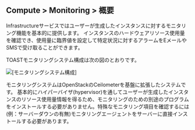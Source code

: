## Compute > Monitoring > 概要

Infrastructureサービスではユーザーが生成したインスタンスに対するモニタリング機能を基本的に提供します。
インスタンスのハードウェアリソース使用量を確認でき、使用量に臨界値を設定して特定状況に対するアラームをEメールやSMSで受け取ることができます。

TOASTモニタリングシステム構成は次の図のとおりです。

![[モニタリングシステム構成]](http://static.toastoven.net/toastcloud/static/common/img/cms_img/monitoring/img_1.jpg)

モニタリングシステムはOpenStackのCeilometerを基盤に拡張したシステムです。
基本的にハイパーバイザ(hypervisor)を通してユーザーが生成したインスタンスのリソース使用量情報を得るため、モニタリングのための別途のプログラムをインストールする必要がありません。特殊なモニタリング項目を確認するには(例：サーバーダウンの有無)モニタリングエージェントをサーバーに直接インストールする必要があります。

